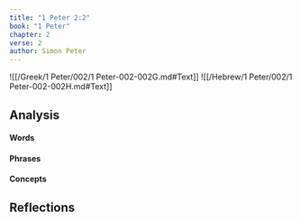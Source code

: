 ```yaml
---
title: "1 Peter 2:2"
book: "1 Peter"
chapter: 2
verse: 2
author: Simon Peter
---
```

![[/Greek/1 Peter/002/1 Peter-002-002G.md#Text]]
![[/Hebrew/1 Peter/002/1 Peter-002-002H.md#Text]]

## Analysis

#### Words

#### Phrases

#### Concepts

## Reflections
